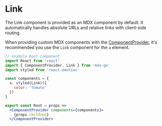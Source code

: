 
# Link

The Link component is provided as an MDX component by default.
It automatically handles absolute URLs and relative links with client-side routing.

When providing custom MDX components with the [ComponentProvider](/ComponentProvider), it's recommended you use the `Link` component for the `a` element.

```jsx
// example Root component
import React from 'react'
import { ComponentProvider, Link } from 'mdx-go'
import styled from 'react-emotion'

const components = {
  a: styled(Link)({
    color: 'tomato'
  })
}

export const Root = props =>
  <ComponentProvider components={components}>
    {props.children}
  </ComponentProvider>
```

